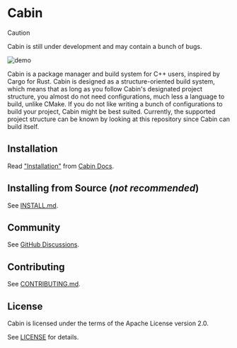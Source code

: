 # Cabin

> [!CAUTION]
> Cabin is still under development and may contain a bunch of bugs.

![demo](https://vhs.charm.sh/vhs-12NaAvXqgDiV647TA2C356.gif)

Cabin is a package manager and build system for C++ users, inspired by Cargo for Rust.  Cabin is designed as a structure-oriented build system, which means that as long as you follow Cabin's designated project structure, you almost do not need configurations, much less a language to build, unlike CMake.  If you do not like writing a bunch of configurations to build your project, Cabin might be best suited.  Currently, the supported project structure can be known by looking at this repository since Cabin can build itself.

<!-- See [cabinpkg.com](https://cabinpkg.com) for the list of packages. TODO: uncomment once package host becomes stable -->

## Installation

Read ["Installation"](https://docs.cabinpkg.com/installation) from [Cabin Docs](https://docs.cabinpkg.com).

## Installing from Source (*not recommended*)

See [INSTALL.md](INSTALL.md).

## Community

See [GitHub Discussions](https://github.com/orgs/cabinpkg/discussions).

## Contributing

See [CONTRIBUTING.md](CONTRIBUTING.md).

## License

Cabin is licensed under the terms of the Apache License version 2.0.

See [LICENSE](LICENSE) for details.
